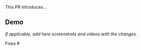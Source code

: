 This PR introduces...

## Demo

_If applicable, add here screenshots and videos with the changes._

Fixes # 